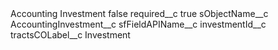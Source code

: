 <?xml version="1.0" encoding="UTF-8"?>
<CustomMetadata xmlns="http://soap.sforce.com/2006/04/metadata" xmlns:xsi="http://www.w3.org/2001/XMLSchema-instance" xmlns:xsd="http://www.w3.org/2001/XMLSchema">
    <label>Accounting Investment</label>
    <protected>false</protected>
    <values>
        <field>required__c</field>
        <value xsi:type="xsd:boolean">true</value>
    </values>
    <values>
        <field>sObjectName__c</field>
        <value xsi:type="xsd:string">AccountingInvestment__c</value>
    </values>
    <values>
        <field>sfFieldAPIName__c</field>
        <value xsi:type="xsd:string">investmentId__c</value>
    </values>
    <values>
        <field>tractsCOLabel__c</field>
        <value xsi:type="xsd:string">Investment</value>
    </values>
</CustomMetadata>
